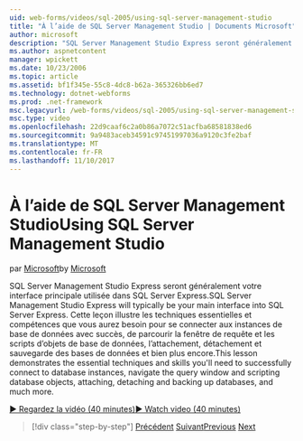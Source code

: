 ```yaml
---
uid: web-forms/videos/sql-2005/using-sql-server-management-studio
title: "À l’aide de SQL Server Management Studio | Documents Microsoft"
author: microsoft
description: "SQL Server Management Studio Express seront généralement votre interface principale utilisée dans SQL Server Express. Cette leçon illustre des techniques essentielles et ski..."
ms.author: aspnetcontent
manager: wpickett
ms.date: 10/23/2006
ms.topic: article
ms.assetid: bf1f345e-55c8-4dc8-b62a-365326bb6ed7
ms.technology: dotnet-webforms
ms.prod: .net-framework
msc.legacyurl: /web-forms/videos/sql-2005/using-sql-server-management-studio
msc.type: video
ms.openlocfilehash: 22d9caaf6c2a0b86a7072c51acfba68581838ed6
ms.sourcegitcommit: 9a9483aceb34591c97451997036a9120c3fe2baf
ms.translationtype: MT
ms.contentlocale: fr-FR
ms.lasthandoff: 11/10/2017
---
```

<a name="using-sql-server-management-studio"></a><span data-ttu-id="cbdf0-104">À l’aide de SQL Server Management Studio</span><span class="sxs-lookup"><span data-stu-id="cbdf0-104">Using SQL Server Management Studio</span></span>
====================
<span data-ttu-id="cbdf0-105">par [Microsoft](https://github.com/microsoft)</span><span class="sxs-lookup"><span data-stu-id="cbdf0-105">by [Microsoft](https://github.com/microsoft)</span></span>

<span data-ttu-id="cbdf0-106">SQL Server Management Studio Express seront généralement votre interface principale utilisée dans SQL Server Express.</span><span class="sxs-lookup"><span data-stu-id="cbdf0-106">SQL Server Management Studio Express will typically be your main interface into SQL Server Express.</span></span> <span data-ttu-id="cbdf0-107">Cette leçon illustre les techniques essentielles et compétences que vous aurez besoin pour se connecter aux instances de base de données avec succès, de parcourir la fenêtre de requête et les scripts d’objets de base de données, l’attachement, détachement et sauvegarde des bases de données et bien plus encore.</span><span class="sxs-lookup"><span data-stu-id="cbdf0-107">This lesson demonstrates the essential techniques and skills you'll need to successfully connect to database instances, navigate the query window and scripting database objects, attaching, detaching and backing up databases, and much more.</span></span>

[<span data-ttu-id="cbdf0-108">&#9654; Regardez la vidéo (40 minutes)</span><span class="sxs-lookup"><span data-stu-id="cbdf0-108">&#9654; Watch video (40 minutes)</span></span>](https://channel9.msdn.com/Blogs/ASP-NET-Site-Videos/using-sql-server-management-studio)

>[!div class="step-by-step"]
<span data-ttu-id="cbdf0-109">[Précédent](connecting-your-web-application-to-sql-server-2005-express-edition.md)
[Suivant](getting-started-with-reporting-services.md)</span><span class="sxs-lookup"><span data-stu-id="cbdf0-109">[Previous](connecting-your-web-application-to-sql-server-2005-express-edition.md)
[Next](getting-started-with-reporting-services.md)</span></span>
